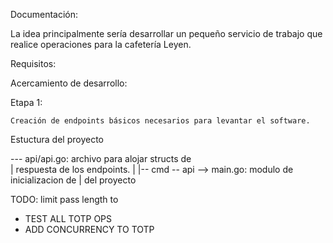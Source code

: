 Documentación:


La idea principalmente sería desarrollar un pequeño servicio de trabajo que realice operaciones para la cafetería Leyen. 

Requisitos:








Acercamiento de desarrollo:

Etapa 1: 

    Creación de endpoints básicos necesarios para levantar el software. 



Estuctura del proyecto 

--- api/api.go: archivo para alojar structs de      
|               respuesta de los endpoints. 
|
|-- cmd -- api --> main.go: modulo de inicializacion de
|                           del proyecto



TODO: limit pass length to 
- TEST ALL TOTP OPS
- ADD CONCURRENCY TO TOTP